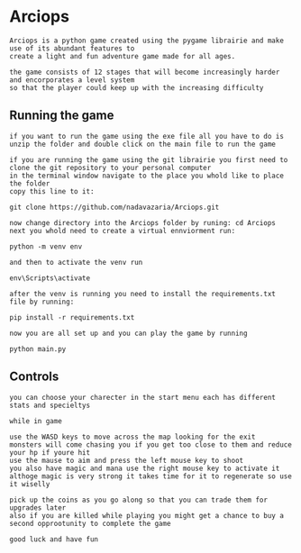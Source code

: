 # Arciops 
    Arciops is a python game created using the pygame librairie and make use of its abundant features to 
    create a light and fun adventure game made for all ages.

    the game consists of 12 stages that will become increasingly harder and encorporates a level system 
    so that the player could keep up with the increasing difficulty 
## Running the game 
    if you want to run the game using the exe file all you have to do is unzip the folder and double click on the main file to run the game 

    if you are running the game using the git librairie you first need to clone the git repository to your personal computer 
    in the terminal window navigate to the place you whold like to place the folder
    copy this line to it:
    
    git clone https://github.com/nadavazaria/Arciops.git

    now change directory into the Arciops folder by runing: cd Arciops
    next you whold need to create a virtual ennviorment run:
    
    python -m venv env 

    and then to activate the venv run
    
    env\Scripts\activate

    after the venv is running you need to install the requirements.txt file by running:
    
    pip install -r requirements.txt

    now you are all set up and you can play the game by running 
    
    python main.py 

## Controls
        
    you can choose your charecter in the start menu each has different stats and specieltys

    while in game

    use the WASD keys to move across the map looking for the exit 
    monsters will come chasing you if you get too close to them and reduce your hp if youre hit 
    use the mause to aim and press the left mouse key to shoot
    you also have magic and mana use the right mouse key to activate it 
    althoge magic is very strong it takes time for it to regenerate so use it wiselly

    pick up the coins as you go along so that you can trade them for upgrades later 
    also if you are killed while playing you might get a chance to buy a second opprootunity to complete the game 

    good luck and have fun 


